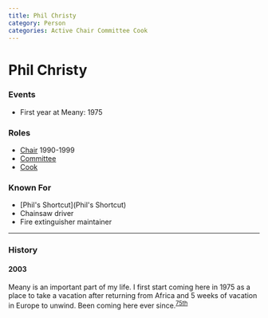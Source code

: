 ```yaml
---
title: Phil Christy
category: Person
categories: Active Chair Committee Cook
---
```

# Phil Christy
### Events
- First year at Meany: 1975

### Roles
- [Chair](Chair) 1990-1999
- [Committee](Committee)
- [Cook](Cook)

### Known For
- [Phil's Shortcut](Phil's Shortcut)
- Chainsaw driver
- Fire extinguisher maintainer

---
### History
#### 2003

Meany is an important part of my life. I first start coming here in 1975 as a place to take a vacation after returning from Africa and 5 weeks of vacation in Europe to unwind. Been coming here ever since.<sup>[75th][]</sup>

[75th]: Anniversary#75th